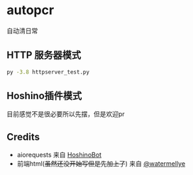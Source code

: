 # autopcr
自动清日常

## HTTP 服务器模式

```bash
py -3.8 httpserver_test.py
```

## Hoshino插件模式

目前感觉不是很必要所以先摆，但是欢迎pr

## Credits
- aiorequests 来自 [HoshinoBot](https://github.com/Ice-Cirno/HoshinoBot)
- 前端html(~~虽然还没开始写但是先加上了~~) 来自 [@watermellye](https://github.com/watermellye)